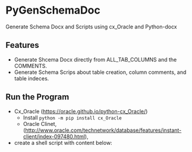 # PyGenSchemaDoc
Generate Schema Docx and Scripts using cx_Oracle and Python-docx

## Features
- Generate Shcema Docx directly from ALL_TAB_COLUMNS and the COMMENTS.
- Generate Schema Scrips about table creation, column comments, and table indeces.

  
## Run the Program
- Cx_Oracle (https://oracle.github.io/python-cx_Oracle/)
    - Install `python -m pip install cx_Oracle`
    - Oracle Clinet, (http://www.oracle.com/technetwork/database/features/instant-client/index-097480.html), 
- create a shell script with content below:
